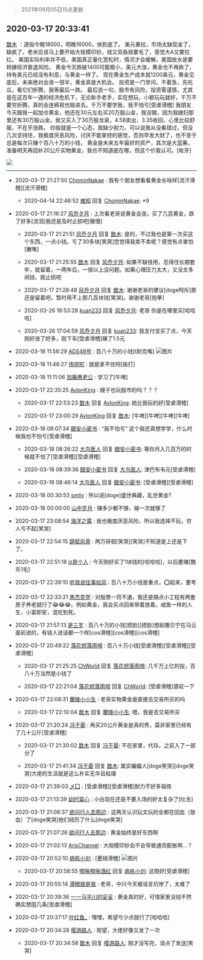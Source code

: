 > 2021年09月05日15点更新
<link rel="stylesheet" href="https://cdn.jsdelivr.net/gh/taotie6/sampleJSON@main/css/photo_show.css">


 ## 2020-03-17 20:33:41 

 [㪚木](https://www.coolapk.com/feed/17361722?shareKey=M2IyM2EyNzdlYjY1NjEzMTc1MmY~) ：道指今晚18000，明晚16000，快到底了。
美元暴拉，市场太缺现金了，缺疯了，老米应该马上要开始大规模印钞，钱又双叒叕要毛了，感觉大A又要拉红。
美国实际利率并不低，美国真正量化宽松时，情况才会缓解。美国放水是要转嫁经济衰退风险。
黄金今天跌破1400可能极小，美元大涨<!--break-->，黄金也不再跌了，持有美元已经没有利息，与黄金一样了。
现在黄金生产成本就1200美元，黄金见底后，未来绝对会涨一倍半，黄金真是大机会。
投资是一门学问，不着急，先吃瓜，看它们折腾，我等最后一跌。
最后说一句，股市有风险，投资需谨慎，尤其是在这百年一遇的经济危机下，无论新手老手，实在想玩，小额玩玩就好，千万不要穷折腾，真的会连裤衩也赔进去。千万不要学我，我不怕亏[受虐滑稽]
我朋友今天跟我一起加仓黄金，他还在30元左右买20万股山金，我没跟，因为我媳妇那里还有30万股山金。我又买入了30万股龙泉，4.58卖出，3.35收回，心里比较舒服，不在乎涨跌。
炒股就是一个心态，我缺少耐力，可以说我从没看错过，但没几次坚持住，我极度厌恶风险，讨厌不能掌控的感觉，否则早发大财了，也不至于总是每次只赚个百八十万的小钱，
黄金是未来五年最好的资产，其次是大蓝筹。准备明天再回补20公斤实物黄金，我也不知道底在哪，但这个价我认可。[呲牙] 

<div class="album">
<img class="img-item" src="https://image.coolapk.com/feed/2019/0331/10/469453_1554000089_6311@307x384.gif" />
</div>

 ------- 

- 2020-03-17 21:27:50 [ChominNakae](uid=1119358) : 我有个朋友想看看黄金长啥样[流汗滑稽][流汗滑稽] 

    - 2020-04-14 22:46:52 [难知](uid=2723162) 回复 [ChominNakae](uid=1119358): *9 

- 2020-03-17 21:16:27 [风乔夕月](uid=2725527) : 上次看老哥说黄金会涨，买了几百黄金，跌了好多[流泪]我还是及时止损吧[傲慢] 

    - 2020-03-17 21:21:51 [风乔夕月](uid=2725527) 回复 [㪚木](uid=1081091): 是的，不过我也是第一次买这个东西，一点小钱。亏了30多块[笑哭]您觉得我卖不卖呢？感觉有点害怕[撇嘴] 

    - 2020-03-17 21:25:55 [㪚木](uid=1081091) 回复 [风乔夕月](uid=2725527): 如果不缺钱用，忍得住长期套牢，就留着，一两年后，一倍以上没问题。如果心理压力太大，又没太多闲钱，就止损吧 

    - 2020-03-17 21:28:48 [风乔夕月](uid=2725527) 回复 [㪚木](uid=1081091): 谢谢老哥的建议[doge呵斥]那还是留着吧，暂时用不上那几百块钱[笑哭]。谢谢老哥[抱拳] 

    - 2020-03-26 16:53:28 [kuan233](uid=867999) 回复 [风乔夕月](uid=2725527): 老哥 你是在哪里买[哈哈哈] 

    - 2020-03-26 17:04:59 [风乔夕月](uid=2725527) 回复 [kuan233](uid=867999): 我支付宝买了点，今天刚好涨了好多，刚下车[受虐滑稽]赚了1.5元 

- 2020-03-18 11:56:29 [ADS48号](uid=1119512) : 百八十万的小钱[t耐克嘴] ![图片](https://image.coolapk.com/feed/2020/0317/12/1119512_47f8263d_7864_7026@510x229.jpeg)

- 2020-03-18 11:46:27 [伟唠咑](uid=488448) : 就是拿不住阿[挨打] 

- 2020-03-18 11:11:06 [加藤惠老公](uid=1266680) : 学习了[牛啤] 

- 2020-03-17 22:35:25 [AvlonKing](uid=964891) : 嫂子也玩股市的吗？？？ 

    - 2020-03-17 22:53:23 [㪚木](uid=1081091) 回复 [AvlonKing](uid=964891): 她比我玩的好[受虐滑稽] 

    - 2020-03-17 23:00:29 [AvlonKing](uid=964891) 回复 [㪚木](uid=1081091): [牛啤][牛啤][牛啤][牛啤] 

- 2020-03-18 08:07:34 [醋安小密书](uid=1946508) : “我不怕亏”
这个我还真想学学，什么时候我也不怕亏[受虐滑稽] 

    - 2020-03-18 08:26:22 [大鸟医人](uid=1511304) 回复 [醋安小密书](uid=1946508): 等你月入几百万的时候就不怕了[受虐滑稽][受虐滑稽] 

    - 2020-03-18 08:39:36 [醋安小密书](uid=1946508) 回复 [大鸟医人](uid=1511304): 津巴布韦元[受虐滑稽] 

    - 2020-03-18 08:46:14 [大鸟医人](uid=1511304) 回复 [醋安小密书](uid=1946508): [受虐滑稽][受虐滑稽] 

- 2020-03-18 00:30:53 [smliy](uid=1847552) : 所以说[doge]盛世典藏，乱世黄金? 

- 2020-03-18 00:00:00 [山中岁月](uid=2158518) : 赚多少都不够，输一次就够了 

- 2020-03-17 23:08:54 [海洋之露](uid=1111949) : 我也极度厌恶风险，所以我选择不玩，穷人亏不起[笑哭] 

- 2020-03-17 22:54:15 [辞赋风骨](uid=875865) : 两万徘徊[笑哭][笑哭]不知道是上还是下了。 

- 2020-03-17 22:51:18 [jz是个人](uid=3054992) : 今天刚好买了1块钱的[哈哈哈]，以后要赚[酷币1毛] 

- 2020-03-17 22:39:10 [听我说往事如风](uid=1531308) : 百八十万小钱是重点，⭕起来，要考 

- 2020-03-17 22:33:21 [黑杰克学](uid=2352656) : 对股票一窍不通，我还是搞点小工程有两套房子养老就行了😂😂😂。例如黄金，我会买点回来带着放着。咸鱼一样的人生，小富即安，混吃到死。 

- 2020-03-17 21:57:13 [是三岁](uid=3341563) : 百八十万的小钱[捂脸][捂脸]想起撒贝宁在马云面前说的，有钱人说话都一个样[cos滑稽][cos滑稽][cos滑稽] 

- 2020-03-17 20:49:22 [落花烬落雨啼](uid=1966083) : 百八十万小钱[受虐滑稽][受虐滑稽][受虐滑稽] 

    - 2020-03-17 21:25:25 [ChWorld](uid=2064377) 回复 [落花烬落雨啼](uid=1966083): 几千万上亿的投，百八十万当然是小钱了 

    - 2020-03-17 22:21:04 [落花烬落雨啼](uid=1966083) 回复 [ChWorld](uid=2064377): [受虐滑稽]感叹一下 

- 2020-03-17 22:08:31 [蘭陵小小生](uid=1030167) : 老哥实物黄金是直接去交易所买的吗 

    - 2020-03-17 22:10:04 [㪚木](uid=1081091) 回复 [蘭陵小小生](uid=1030167): 嗯，我是去交易所买 

- 2020-03-17 21:20:24 [冯于晏](uid=2980763) : 再买20公斤黄金是真的秀，莫非家里已经有了几十公斤[受虐滑稽] 

    - 2020-03-17 21:30:02 [㪚木](uid=1081091) 回复 [冯于晏](uid=2980763): 不在家里，代存。之前入了一部分了 

    - 2020-03-17 21:41:34 [冯于晏](uid=2980763) 回复 [㪚木](uid=1081091): 属实蝙蝠人[doge笑哭][doge笑哭]大佬的生活就是这么朴实无华且枯燥 

- 2020-03-17 21:39:03 [乄囗](uid=759206) : [受虐滑稽][受虐滑稽]耐力不好多锻炼 

- 2020-03-17 21:13:39 [幼时棠心](uid=1017379) : 小白现在还是不要入场的好太复杂了[吐舌] 

- 2020-03-17 21:08:37 [欲问行人去那边](uid=826969) : 这两天认识玩文玩的全都在回血（放血）了[doge笑哭]他们经历了什么[doge笑哭] 

- 2020-03-17 21:07:26 [欲问行人去那边](uid=826969) : 黄金始终是好东西啊 

- 2020-03-17 21:02:13 [ArisChannel](uid=2448608) : 大规模印钞会不会导致通货膨胀啊…？ 

- 2020-03-17 20:52:10 [病栋小刘](uid=1558516) : [墨镜滑稽] ![图片](https://image.coolapk.com/feed/2020/0317/20/1558516_a497332f_9527_6797@419x2956.gif)

    - 2020-03-17 20:58:55 [啁啾啁啾酒红](uid=2843932) 回复 [病栋小刘](uid=1558516): 这图好[受虐滑稽] 

- 2020-03-17 20:55:14 [滑稽就是我](uid=1648504) : 老哥，中兴今天被谣言坑惨了，太难了 

- 2020-03-17 20:39:36 [一一马平川的妥妥](uid=3362674) : 黄金真的好，可惜家里没钱不然确实想囤几条[受虐滑稽] 

- 2020-03-17 20:37:17 [叶红鱼_](uid=728808) : 嘿嘿，希望亏少点就行了[哈哈哈] 

- 2020-03-17 20:34:28 [嘤游路人](uid=1167559) : 观望，大佬好像又发了一次 

    - 2020-03-17 20:34:58 [㪚木](uid=1081091) 回复 [嘤游路人](uid=1167559): 刚才没写完，误点了发送[笑哭] 

